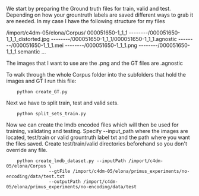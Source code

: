 We start by preparing the Ground truth files for train, valid and test. Depending on how your grountruth labels are saved different ways to grab it are needed. In my case I have the following structure for my files

/import/c4dm-05/elona/Corpus/
000051650-1_1_1
    --------/000051650-1_1_1_distorted.jpg
    --------/000051650-1_1_1/000051650-1_1_1.agnostic
    --------/000051650-1_1_1.mei
    --------/000051650-1_1_1.png
    --------/000051650-1_1_1.semantic
...

The images that I want to use are the .png and the GT files are .agnostic

To walk through the whole Corpus folder into the subfolders that hold the images and GT I run this file:

        python create_GT.py

Next we have to split train, test and valid sets. 

        python split_sets_train.py 

Now we can create the lmdb encoded files which will then be used for training, validating and testing. Specify --input_path where the images are located, test/train or valid grountruth label txt and the path where you want the files saved. Create test/train/valid directories beforehand so you don't override any file. 

        python create_lmdb_dataset.py --inputPath /import/c4dm-05/elona/Corpus \    
                    --gtFile /import/c4dm-05/elona/primus_experiments/no-encoding/data/test.txt
                    --outputPath /import/c4dm-05/elona/primus_experiments/no-encoding/data/test


